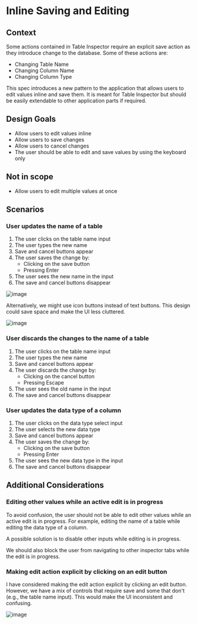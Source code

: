 # Inline Saving and Editing

## Context

Some actions contained in Table Inspector require an explicit save action as they introduce change to the database. Some of these actions are:

- Changing Table Name
- Changing Column Name
- Changing Column Type

This spec introduces a new pattern to the application that allows users to edit values inline and save them. It is meant for Table Inspector but should be easily extendable to other application parts if required.

## Design Goals

- Allow users to edit values inline
- Allow users to save changes
- Allow users to cancel changes
- The user should be able to edit and save values by using the keyboard only

## Not in scope

- Allow users to edit multiple values at once

## Scenarios

### User updates the name of a table

1. The user clicks on the table name input
1. The user types the new name
1. Save and cancel buttons appear
1. The user saves the change by:
    - Clicking on the save button
    - Pressing Enter
1. The user sees the new name in the input
1. The save and cancel buttons disappear

![image](/assets/design/specs/inline-save-edit/185621416-fe829bc5-9016-48e4-8633-647b365857ef.png)

Alternatively, we might use icon buttons instead of text buttons. This design could save space and make the UI less cluttered.

![image](/assets/design/specs/inline-save-edit/185630760-1e0360d4-f286-4b99-ab8e-0b22e719ed76.png)

### User discards the changes to the name of a table

1. The user clicks on the table name input
1. The user types the new name
1. Save and cancel buttons appear
1. The user discards the change by:
    - Clicking on the cancel button
    - Pressing Escape
1. The user sees the old name in the input
1. The save and cancel buttons disappear

### User updates the data type of a column

1. The user clicks on the data type select input
1. The user selects the new data type
1. Save and cancel buttons appear
1. The user saves the change by:
    - Clicking on the save button
    - Pressing Enter
1. The user sees the new data type in the input
1. The save and cancel buttons disappear

## Additional Considerations

### Editing other values while an active edit is in progress

To avoid confusion, the user should not be able to edit other values while an active edit is in progress. For example, editing the name of a table while editing the data type of a column.

A possible solution is to disable other inputs while editing is in progress.

We should also block the user from navigating to other inspector tabs while the edit is in progress.

### Making edit action explicit by clicking on an edit button

I have considered making the edit action explicit by clicking an edit button. However, we have a mix of controls that require save and some that don't (e.g., the table name input). This would make the UI inconsistent and confusing.

![image](/assets/design/specs/inline-save-edit/185633330-26a682a5-50b1-4bd0-a4f9-828bed43d0c0.png)
